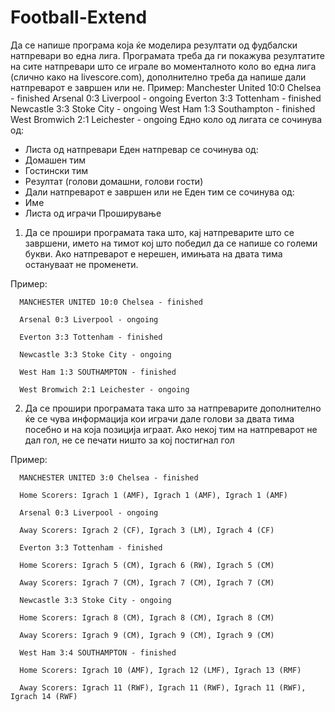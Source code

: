 # Football-Extend

Да се напише програма која ќе моделира резултати од фудбалски натпревари во една лига. Програмата треба да ги покажува резултатите на сите натпревари што се играле во моменталното коло во една лига (слично како на livescore.com), дополнително треба да напише дали натпреварот е завршен или не.
Пример:
Manchester United 10:0 Chelsea - finished
Arsenal 0:3 Liverpool - ongoing
Everton 3:3 Tottenham - finished
Newcastle 3:3 Stoke City - ongoing
West Ham 1:3 Southampton - finished
West Bromwich 2:1 Leichester - ongoing
Едно коло од лигата се сочинува од:
- Листа од натпревари
Еден натпревар се сочинува од:
- Домашен тим
- Гостински тим
- Резултат (голови домашни, голови гости)
- Дали натпреварот е завршен или не
Еден тим се сочинува од:
- Име
- Листа од играчи
Проширување
1) Да се прошири програмата така што, кај натпреварите што се завршени, името на тимот кој што победил да се напише со големи букви. Ако натпреварот е нерешен, имињата на двата тима остануваат не променети.

Пример:

      MANCHESTER UNITED 10:0 Chelsea - finished 

      Arsenal 0:3 Liverpool - ongoing 

      Everton 3:3 Tottenham - finished 

      Newcastle 3:3 Stoke City - ongoing 

      West Ham 1:3 SOUTHAMPTON - finished 

      West Bromwich 2:1 Leichester - ongoing
2) Да се прошири програмата така што за натпреварите дополнително ќе се чува информација кои играчи дале голови за двата тима посебно и на која позиција играат. Ако некој тим на натпреварот не дал гол, не се печати ништо за кој постигнал гол

Пример:


      MANCHESTER UNITED 3:0 Chelsea - finished

      Home Scorers: Igrach 1 (AMF), Igrach 1 (AMF), Igrach 1 (AMF)

      Arsenal 0:3 Liverpool - ongoing

      Away Scorers: Igrach 2 (CF), Igrach 3 (LM), Igrach 4 (CF)

      Everton 3:3 Tottenham - finished

      Home Scorers: Igrach 5 (CM), Igrach 6 (RW), Igrach 5 (CM)

      Away Scorers: Igrach 7 (CM), Igrach 7 (CM), Igrach 7 (CM)

      Newcastle 3:3 Stoke City - ongoing

      Home Scorers: Igrach 8 (CM), Igrach 8 (CM), Igrach 8 (CM)

      Away Scorers: Igrach 9 (CM), Igrach 9 (CM), Igrach 9 (CM)

      West Ham 3:4 SOUTHAMPTON - finished

      Home Scorers: Igrach 10 (AMF), Igrach 12 (LMF), Igrach 13 (RMF)

      Away Scorers: Igrach 11 (RWF), Igrach 11 (RWF), Igrach 11 (RWF), Igrach 14 (RWF)
